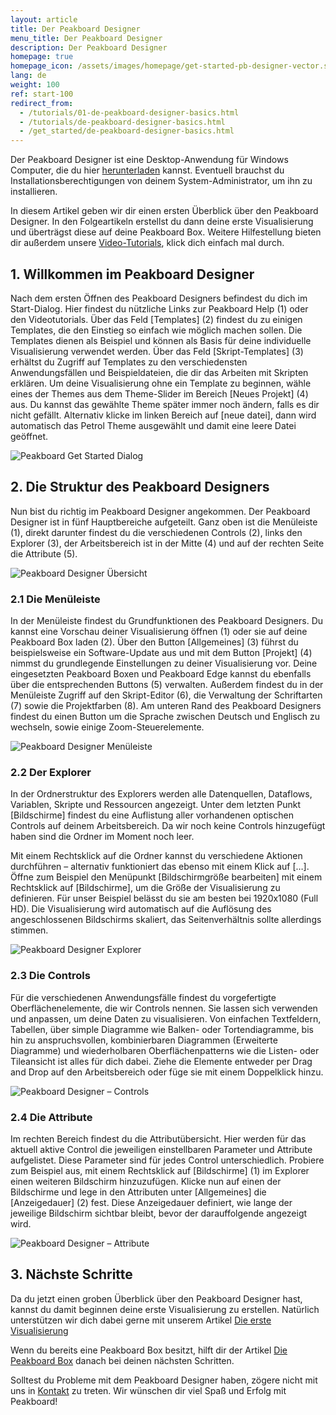 ```yaml
---
layout: article
title: Der Peakboard Designer  
menu_title: Der Peakboard Designer  
description: Der Peakboard Designer
homepage: true
homepage_icon: /assets/images/homepage/get-started-pb-designer-vector.svg
lang: de
weight: 100
ref: start-100
redirect_from:
  - /tutorials/01-de-peakboard-designer-basics.html
  - /tutorials/de-peakboard-designer-basics.html
  - /get_started/de-peakboard-designer-basics.html
---
```


Der Peakboard Designer ist eine Desktop-Anwendung für Windows Computer, die du hier [herunterladen](https://peakboard.com/peakboard-designer/?utm_source=HelpCenter&utm_medium=Link&utm_campaign=GetStarted_Article) kannst.
Eventuell brauchst du Installationsberechtigungen von deinem System-Administrator, um ihn zu installieren.

In diesem Artikel geben wir dir einen ersten Überblick über den Peakboard Designer. In den Folgeartikeln erstellst du dann deine erste Visualisierung und überträgst diese auf deine Peakboard Box.
Weitere Hilfestellung bieten dir außerdem unsere [Video-Tutorials](/tutorials/de-video-overview.html), klick dich einfach mal durch.

## 1. Willkommen im Peakboard Designer

Nach dem ersten Öffnen des Peakboard Designers befindest du dich im Start-Dialog.
Hier findest du nützliche Links zur Peakboard Help (1) oder den Videotutorials.
Über das Feld [Templates] (2) findest du zu einigen Templates, die den Einstieg so einfach wie möglich machen sollen.
Die Templates dienen als Beispiel und können als Basis für deine individuelle Visualisierung verwendet werden.
Über das Feld [Skript-Templates] (3) erhältst du Zugriff auf Templates zu den verschiedensten Anwendungsfällen und Beispieldateien, die dir das Arbeiten mit Skripten erklären.
Um deine Visualisierung ohne ein Template zu beginnen, wähle eines der Themes aus dem Theme-Slider im Bereich [Neues Projekt] (4) aus.
Du kannst das gewählte Theme später immer noch ändern, falls es dir nicht gefällt.
Alternativ klicke im linken Bereich auf [neue datei], dann wird automatisch das Petrol Theme ausgewählt und damit eine leere Datei geöffnet.

![Peakboard Get Started Dialog](/assets/images/get_started/Peakboard-Designer_start_de.png)

## 2. Die Struktur des Peakboard Designers

Nun bist du richtig im Peakboard Designer angekommen.
Der Peakboard Designer ist in fünf Hauptbereiche aufgeteilt.
Ganz oben ist die Menüleiste (1), direkt darunter findest du die verschiedenen Controls (2), links den Explorer (3), der Arbeitsbereich ist in der Mitte (4) und auf der rechten Seite die Attribute (5).

![Peakboard Designer Übersicht](/assets/images/get_started/Peakboard-Designer_overview_de.png)

### 2.1 Die Menüleiste

In der Menüleiste findest du Grundfunktionen des Peakboard Designers.
Du kannst eine Vorschau deiner Visualisierung öffnen (1) oder sie auf deine Peakboard Box laden (2).
Über den Button [Allgemeines] (3) führst du beispielsweise ein Software-Update aus und mit dem Button [Projekt] (4) nimmst du grundlegende Einstellungen zu deiner Visualisierung vor. Deine eingesetzten Peakboard Boxen und Peakboard Edge kannst du ebenfalls über die entsprechenden Buttons (5) verwalten. Außerdem findest du in der Menüleiste Zugriff auf den Skript-Editor (6), die Verwaltung der Schriftarten (7) sowie die Projektfarben (8).
Am unteren Rand des Peakboard Designers findest du einen Button um die Sprache zwischen Deutsch und Englisch zu wechseln, sowie einige Zoom-Steuerelemente.

![Peakboard Designer Menüleiste](/assets/images/get_started/Peakboard-Designer_menu_de.png)

### 2.2 Der Explorer

In der Ordnerstruktur des Explorers werden alle Datenquellen, Dataflows, Variablen, Skripte und Ressourcen angezeigt.
Unter dem letzten Punkt [Bildschirme] findest du eine Auflistung aller vorhandenen optischen Controls auf deinem Arbeitsbereich.
Da wir noch keine Controls hinzugefügt haben sind die Ordner im Moment noch leer.

Mit einem Rechtsklick auf die Ordner kannst du verschiedene Aktionen durchführen – alternativ funktioniert das ebenso mit einem Klick auf […].
Öffne zum Beispiel den Menüpunkt [Bildschirmgröße bearbeiten] mit einem Rechtsklick auf [Bildschirme], um die Größe der Visualisierung zu definieren.
Für unser Beispiel belässt du sie am besten bei 1920x1080 (Full HD).
Die Visualisierung wird automatisch auf die Auflösung des angeschlossenen Bildschirms skaliert, das Seitenverhältnis sollte allerdings stimmen.

![Peakboard Designer Explorer](/assets/images/get_started/Peakboard-Designer_explorer_de.png)

### 2.3 Die Controls

Für die verschiedenen Anwendungsfälle findest du vorgefertigte Oberflächenelemente, die wir Controls nennen. Sie lassen sich verwenden und anpassen, um deine Daten zu visualisieren.
Von einfachen Textfeldern, Tabellen, über simple Diagramme wie Balken- oder Tortendiagramme, bis hin zu anspruchsvollen, kombinierbaren Diagrammen (Erweiterte Diagramme) und wiederholbaren Oberflächenpatterns wie die Listen- oder Tileansicht ist alles für dich dabei.
Ziehe die Elemente entweder per Drag and Drop auf den Arbeitsbereich oder füge sie mit einem Doppelklick hinzu.

![Peakboard Designer – Controls](/assets/images/get_started/Peakboard-Designer_controls_de.gif)

### 2.4 Die Attribute

Im rechten Bereich findest du die Attributübersicht.
Hier werden für das aktuell aktive Control die jeweiligen einstellbaren Parameter und Attribute aufgelistet.
Diese Parameter sind für jedes Control unterschiedlich.
Probiere zum Beispiel aus, mit einem Rechtsklick auf [Bildschirme] (1) im Explorer einen weiteren Bildschirm hinzuzufügen.
Klicke nun auf einen der Bildschirme und lege in den Attributen unter [Allgemeines] die [Anzeigedauer] (2) fest.
Diese Anzeigedauer definiert, wie lange der jeweilige Bildschirm sichtbar bleibt, bevor der darauffolgende angezeigt wird.

![Peakboard Designer – Attribute](/assets/images/get_started/Peakboard-Designer_attributes_de.png)

## 3. Nächste Schritte

Da du jetzt einen groben Überblick über den Peakboard Designer hast, kannst du damit beginnen deine erste Visualisierung zu erstellen. Natürlich unterstützen wir dich dabei gerne mit unserem Artikel [Die erste Visualisierung](https://help.peakboard.com/get_started/de-visualization.html)

Wenn du bereits eine Peakboard Box besitzt, hilft dir der Artikel [Die Peakboard Box](https://help.peakboard.com/get_started/de-peakboard-box.html) danach bei deinen nächsten Schritten.

Solltest du Probleme mit dem Peakboard Designer haben, zögere nicht mit uns in [Kontakt](mailto:support@peakboard.com) zu treten.
Wir wünschen dir viel Spaß und Erfolg mit Peakboard!

